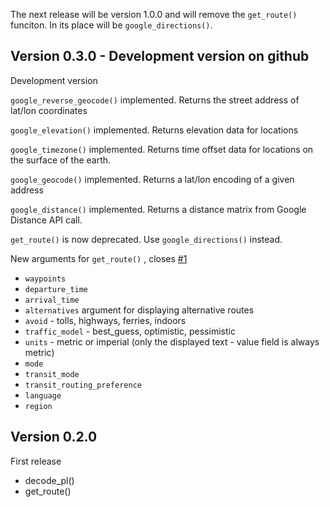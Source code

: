 
The next release will be version 1.0.0 and will remove the `get_route()` funciton. In its place will be `google_directions()`.

## Version 0.3.0 - Development version on github


Development version

`google_reverse_geocode()` implemented. Returns the street address of lat/lon coordinates

`google_elevation()` implemented. Returns elevation data for locations

`google_timezone()` implemented. Returns time offset data for locations on the surface of the earth.

`google_geocode()` implemented. Returns a lat/lon encoding of a given address

`google_distance()` implemented. Returns a distance matrix from Google Distance API call.

`get_route()` is now deprecated. Use `google_directions()` instead.

New arguments for `get_route()` , closes [#1](https://github.com/SymbolixAU/googleway/issues/1)

* `waypoints`
* `departure_time` 
* `arrival_time`
* `alternatives` argument for displaying alternative routes
* `avoid` - tolls, highways, ferries, indoors
* `traffic_model` - best_guess, optimistic, pessimistic
* `units` - metric or imperial (only the displayed text - value field is always metric)
* `mode`
* `transit_mode`
* `transit_routing_preference`
* `language`
* `region`


## Version 0.2.0

First release

* decode_pl()
* get_route()
